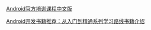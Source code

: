 [Android官方培训课程中文版](http://wiki.jikexueyuan.com/project/android-training-geek/)

[Android开发书籍推荐：从入门到精通系列学习路线书籍介绍](https://www.diycode.cc/wiki/androidbook)


